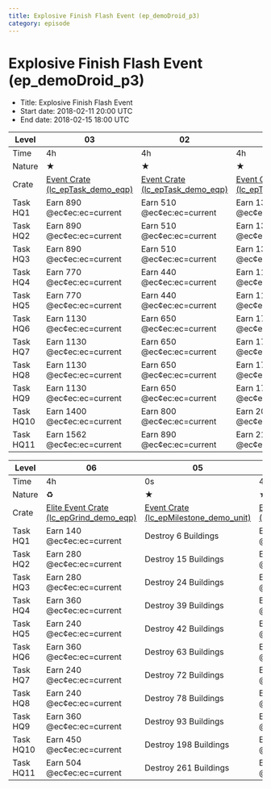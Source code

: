 ```yaml
---
title: Explosive Finish Flash Event (ep_demoDroid_p3)
category: episode
---
```


# Explosive Finish Flash Event (ep_demoDroid_p3)



  * Title: Explosive Finish Flash Event
  * Start date: 2018-02-11 20:00 UTC
  * End date: 2018-02-15 18:00 UTC

|Level    |03                                                         |02                                                         |01                                                         |
|---------|-----------------------------------------------------------|-----------------------------------------------------------|-----------------------------------------------------------|
|Time     |4h                                                         |4h                                                         |4h                                                         |
|Nature   |★                                                          |★                                                          |★                                                          |
|Crate    |[Event Crate (lc_epTask_demo_eqp)](lc_epTask_demo_eqp.html)|[Event Crate (lc_epTask_demo_eqp)](lc_epTask_demo_eqp.html)|[Event Crate (lc_epTask_demo_eqp)](lc_epTask_demo_eqp.html)|
|Task HQ1 |Earn 890 @ec¢ec:ec=current                                 |Earn 510 @ec¢ec:ec=current                                 |Earn 130 @ec¢ec:ec=current                                 |
|Task HQ2 |Earn 890 @ec¢ec:ec=current                                 |Earn 510 @ec¢ec:ec=current                                 |Earn 130 @ec¢ec:ec=current                                 |
|Task HQ3 |Earn 890 @ec¢ec:ec=current                                 |Earn 510 @ec¢ec:ec=current                                 |Earn 130 @ec¢ec:ec=current                                 |
|Task HQ4 |Earn 770 @ec¢ec:ec=current                                 |Earn 440 @ec¢ec:ec=current                                 |Earn 110 @ec¢ec:ec=current                                 |
|Task HQ5 |Earn 770 @ec¢ec:ec=current                                 |Earn 440 @ec¢ec:ec=current                                 |Earn 110 @ec¢ec:ec=current                                 |
|Task HQ6 |Earn 1130 @ec¢ec:ec=current                                |Earn 650 @ec¢ec:ec=current                                 |Earn 170 @ec¢ec:ec=current                                 |
|Task HQ7 |Earn 1130 @ec¢ec:ec=current                                |Earn 650 @ec¢ec:ec=current                                 |Earn 170 @ec¢ec:ec=current                                 |
|Task HQ8 |Earn 1130 @ec¢ec:ec=current                                |Earn 650 @ec¢ec:ec=current                                 |Earn 170 @ec¢ec:ec=current                                 |
|Task HQ9 |Earn 1130 @ec¢ec:ec=current                                |Earn 650 @ec¢ec:ec=current                                 |Earn 170 @ec¢ec:ec=current                                 |
|Task HQ10|Earn 1400 @ec¢ec:ec=current                                |Earn 800 @ec¢ec:ec=current                                 |Earn 200 @ec¢ec:ec=current                                 |
|Task HQ11|Earn 1562 @ec¢ec:ec=current                                |Earn 890 @ec¢ec:ec=current                                 |Earn 218 @ec¢ec:ec=current                                 |


|Level    |06                                                                 |05                                                                     |04                                                         |
|---------|-------------------------------------------------------------------|-----------------------------------------------------------------------|-----------------------------------------------------------|
|Time     |4h                                                                 |0s                                                                     |4h                                                         |
|Nature   |♻                                                                  |★                                                                      |★                                                          |
|Crate    |[Elite Event Crate (lc_epGrind_demo_eqp)](lc_epGrind_demo_eqp.html)|[Event Crate (lc_epMilestone_demo_unit)](lc_epMilestone_demo_unit.html)|[Event Crate (lc_epTask_demo_eqp)](lc_epTask_demo_eqp.html)|
|Task HQ1 |Earn 140 @ec¢ec:ec=current                                         |Destroy 6 Buildings                                                    |Earn 1150 @ec¢ec:ec=current                                |
|Task HQ2 |Earn 280 @ec¢ec:ec=current                                         |Destroy 15 Buildings                                                   |Earn 1150 @ec¢ec:ec=current                                |
|Task HQ3 |Earn 280 @ec¢ec:ec=current                                         |Destroy 24 Buildings                                                   |Earn 1150 @ec¢ec:ec=current                                |
|Task HQ4 |Earn 360 @ec¢ec:ec=current                                         |Destroy 39 Buildings                                                   |Earn 990 @ec¢ec:ec=current                                 |
|Task HQ5 |Earn 240 @ec¢ec:ec=current                                         |Destroy 42 Buildings                                                   |Earn 990 @ec¢ec:ec=current                                 |
|Task HQ6 |Earn 360 @ec¢ec:ec=current                                         |Destroy 63 Buildings                                                   |Earn 1450 @ec¢ec:ec=current                                |
|Task HQ7 |Earn 240 @ec¢ec:ec=current                                         |Destroy 72 Buildings                                                   |Earn 1450 @ec¢ec:ec=current                                |
|Task HQ8 |Earn 240 @ec¢ec:ec=current                                         |Destroy 78 Buildings                                                   |Earn 1450 @ec¢ec:ec=current                                |
|Task HQ9 |Earn 360 @ec¢ec:ec=current                                         |Destroy 93 Buildings                                                   |Earn 1450 @ec¢ec:ec=current                                |
|Task HQ10|Earn 450 @ec¢ec:ec=current                                         |Destroy 198 Buildings                                                  |Earn 1800 @ec¢ec:ec=current                                |
|Task HQ11|Earn 504 @ec¢ec:ec=current                                         |Destroy 261 Buildings                                                  |Earn 2010 @ec¢ec:ec=current                                |


